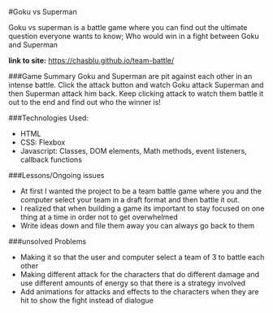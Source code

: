 #Goku vs Superman

Goku vs superman is a battle game where you can find out the ultimate question everyone wants to know;  Who would win in a fight between Goku and Superman

**link to site:** https://chasblu.github.io/team-battle/

###Game  Summary 
Goku and Superman are pit against each other in an intense battle.  Click the attack button and watch Goku attack Superman and then Superman attack him back.  Keep clicking attack to watch them battle it out to the end and find out who the winner is! 

###Technologies Used:
- HTML 
- CSS: Flexbox 
- Javascript: Classes, DOM elements, Math methods, event listeners, callback functions 

###Lessons/Ongoing issues 
- At first I wanted the project to be a team battle game where you and the computer select your team in a draft format and then battle it out.
- I realized that when building a game its important to stay focused on one thing at a time in order not to get overwhelmed 
- Write ideas down and file them away you can always go back to them

###unsolved Problems
- Making it so that the user and computer select a team of 3 to battle each other
- Making different attack for the characters that do different damage and use different amounts of energy so that there is a strategy involved
- Add animations for attacks and effects to the characters when they are hit to show the fight instead of dialogue
